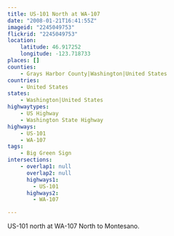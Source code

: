 ```yaml
---
title: US-101 North at WA-107
date: "2008-01-21T16:41:55Z"
imageid: "2245049753"
flickrid: "2245049753"
location:
    latitude: 46.917252
    longitude: -123.718733
places: []
counties:
    - Grays Harbor County|Washington|United States
countries:
    - United States
states:
    - Washington|United States
highwaytypes:
    - US Highway
    - Washington State Highway
highways:
    - US-101
    - WA-107
tags:
    - Big Green Sign
intersections:
    - overlap1: null
      overlap2: null
      highways1:
        - US-101
      highways2:
        - WA-107

---
```

US-101 north at WA-107 North to Montesano.